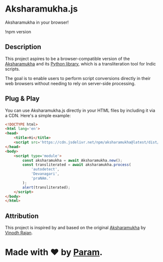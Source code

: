 # Aksharamukha.js
Aksharamukha in your browser!

!npm version

## Description
This project aspires to be a browser-compatible version of the [Aksharamukha](https://www.aksharamukha.com/) and its [Python library](https://github.com/virtualvinodh/aksharamukha-python), which is a transliteration tool for Indic scripts.

The goal is to enable users to perform script conversions directly in their web browsers without needing to rely on server-side processing.

## Plug & Play
You can use Aksharamukha.js directly in your HTML files by including it via a CDN. Here's a simple example:

```html
<!DOCTYPE html>
<html lang='en'>
<head>
	<title>Hi</title>
	<script src='https://cdn.jsdelivr.net/npm/aksharamukha@latest/dist/index.global.js'></script>
</head>
<body>
	<script type='module'>
		const aksharamukha = await Aksharamukha.new();
		const transliterated = await aksharamukha.process(
			'autodetect',
			'Devanagari',
			'praNAm.'
		);
		alert(transliterated);
	</script>
</body>
</html>
```

## Attribution
This project is inspired by and based on the original [Aksharamukha](https://www.aksharamukha.com/) by [Vinodh Rajan](https://github.com/virtualvinodh).

# Made with ❤️ by [Param](https://www.paramsid.com).